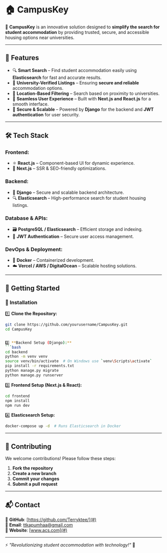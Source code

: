 # 🏠 CampusKey  

🚀 **CampusKey** is an innovative solution designed to **simplify the search for student accommodation** by providing trusted, secure, and accessible housing options near universities.  

---

## 🌟 Features  
- 🔍 **Smart Search** – Find student accommodation easily using **Elasticsearch** for fast and accurate results.  
- 🏫 **University-Verified Listings** – Ensuring **secure and reliable** accommodation options.  
- 📍 **Location-Based Filtering** – Search based on proximity to universities.  
- 🔗 **Seamless User Experience** – Built with **Next.js and React.js** for a smooth interface.  
- 🔐 **Secure & Scalable** – Powered by **Django** for the backend and **JWT authentication** for user security.  

---

## 🛠️ Tech Stack  
### **Frontend:**  
- ⚛️ **React.js** – Component-based UI for dynamic experience.  
- 🔄 **Next.js** – SSR & SEO-friendly optimizations.  

### **Backend:**  
- 🐍 **Django** – Secure and scalable backend architecture.  
- 🔍 **Elasticsearch** – High-performance search for student housing listings.  

### **Database & APIs:**  
- 🗃️ **PostgreSQL / Elasticsearch** – Efficient storage and indexing.  
- 🔑 **JWT Authentication** – Secure user access management.  

### **DevOps & Deployment:**  
- 🐳 **Docker** – Containerized development.  
- ☁️ **Vercel / AWS / DigitalOcean** – Scalable hosting solutions.  

---

## 🚀 Getting Started  

### 🔧 **Installation**  
1️⃣ **Clone the Repository:**  
```bash
git clone https://github.com/yourusername/CampusKey.git
cd CampusKey


2️⃣ **Backend Setup (Django):**  
```bash
cd backend
python -m venv venv
source venv/bin/activate  # On Windows use `venv\Scripts\activate`
pip install -r requirements.txt
python manage.py migrate
python manage.py runserver
```

3️⃣ **Frontend Setup (Next.js & React):**  
```bash
cd frontend
npm install
npm run dev
```

4️⃣ **Elasticsearch Setup:**  
```bash
docker-compose up -d  # Runs Elasticsearch in Docker
```

---

## 📌 Contributing  
We welcome contributions! Please follow these steps:  
1. **Fork the repository**  
2. **Create a new branch**  
3. **Commit your changes**  
4. **Submit a pull request**  

---

## 📬 Contact  
📌 **GitHub**: [https://github.com/Terryktee/](#)  
📌 **Email**: [ttkapumhaa@gmail.com](#)  
📌 **Website**: [www.acs.com](#)  

---

⚡ _"Revolutionizing student accommodation with technology!"_ 🚀  
```
